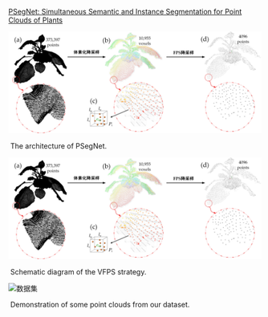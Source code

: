 [PSegNet: Simultaneous Semantic and Instance Segmentation for Point Clouds of Plants](https://downloads.spj.sciencemag.org/plantphenomics/2022/9787643.pdf)

![PSegNet - v5](https://github.com/jsLi1/PSegNet/blob/master/image/VFPS%20v2.jpg)

​                                                                               The architecture of PSegNet.

![VFPS v2](https://github.com/jsLi1/PSegNet/blob/master/image/VFPS%20v2.jpg)

​                                                                             Schematic diagram of the VFPS strategy.

![数据集](https://github.com/jsLi1/PSegNet/blob/master/image/%E6%95%B0%E6%8D%AE%E9%9B%86.jpg)

​                                                 Demonstration of some point clouds from our dataset.

